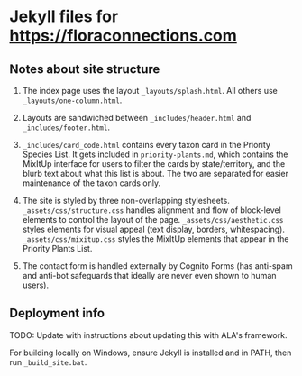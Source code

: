 # Jekyll files for <https://floraconnections.com>

## Notes about site structure

1. The index page uses the layout `_layouts/splash.html`. All others use `_layouts/one-column.html`. 

2. Layouts are sandwiched between `_includes/header.html` and `_includes/footer.html`.

3. `_includes/card_code.html` contains every taxon card in the Priority Species List. It gets included in `priority-plants.md`, which contains the MixItUp interface for users to filter the cards by state/territory, and the blurb text about what this list is about. The two are separated for easier maintenance of the taxon cards only.

4. The site is styled by three non-overlapping stylesheets. `_assets/css/structure.css` handles alignment and flow of block-level elements to control the layout of the page. `_assets/css/aesthetic.css` styles elements for visual appeal (text display, borders, whitespacing). `_assets/css/mixitup.css` styles the MixItUp elements that appear in the Priority Plants List.

5. The contact form is handled externally by Cognito Forms (has anti-spam and anti-bot safeguards that ideally are never even shown to human users).


## Deployment info

TODO: Update with instructions about updating this with ALA's framework.

For building locally on Windows, ensure Jekyll is installed and in PATH, then run `_build_site.bat`.
